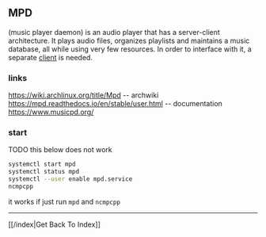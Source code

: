 ## MPD

(music player daemon) is an audio player that has a server-client architecture. It plays audio files, organizes playlists and maintains a music database, all while using very few resources. In order to interface with it, a separate [client](ncmpcpp.md) is needed.

### links
https://wiki.archlinux.org/title/Mpd -- archwiki
https://mpd.readthedocs.io/en/stable/user.html -- documentation
https://www.musicpd.org/

### start
TODO
this below does not work
```sh
systemctl start mpd
systemctl status mpd
systemctl --user enable mpd.service
ncmpcpp
```
it works if just run `mpd` and `ncmpcpp`

---

[[/index|Get Back To Index]]
